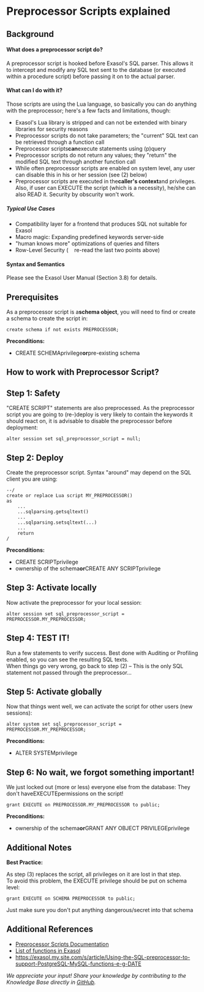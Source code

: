 # Preprocessor Scripts explained 
## Background

#### What does a preprocessor script do?

A preprocessor script is hooked before Exasol's SQL parser. This allows it to intercept and modify any SQL text sent to the database (or executed within a procedure script) before passing it on to the actual parser. 

#### What can I do with it?

Those scripts are using the Lua language, so basically you can do anything with the preprocessor; here's a few facts and limitations, though:

* Exasol's Lua library is stripped and can not be extended with binary libraries for security reasons
* Preprocessor scripts do not take parameters; the "current" SQL text can be retrieved through a function call
* Preprocessor scripts**can**execute statements using (p)query
* Preprocessor scripts do not return any values; they "return" the modified SQL text through another function call
* While often preprocessor scripts are enabled on system level, any user can disable this in his or her session (see (2) below)
* Preprocessor scripts are executed in the**caller's context**and privileges. Also, if user can EXECUTE the script (which is a necessity), he/she can also READ it. Security by obscurity won't work.

##### Typical Use Cases

* Compatibility layer for a frontend that produces SQL not suitable for Exasol
* Macro magic: Expanding predefined keywords server-side
* "human knows more" optimizations of queries and filters
* Row-Level Security (    re-read the last two points above)

#### Syntax and Semantics

Please see the Exasol User Manual (Section 3.8) for details.

## Prerequisites

As a preprocessor script is a**schema object**, you will need to find or create a schema to create the script in:


```"code-sql"
create schema if not exists PREPROCESSOR; 
```
**Preconditions:**

* CREATE SCHEMAprivilege**or**pre-existing schema

## How to work with Preprocessor Script?

## Step 1: Safety

"CREATE SCRIPT" statements are also preprocessed. As the preprocessor script you are going to (re-)deploy is very likely to contain the keywords it should react on, it is advisable to disable the preprocessor before deployment:


```"code-sql"
alter session set sql_preprocessor_script = null; 
```
## Step 2: Deploy

Create the preprocessor script. Syntax "around" may depend on the SQL client you are using:


```"code-sql"
--/
create or replace Lua script MY_PREPROCESSOR()
as
    ...
    ...sqlparsing.getsqltext()
    ...
    ...sqlparsing.setsqltext(...)
    ...
    return
/
```
**Preconditions:**

* CREATE SCRIPTprivilege
* ownership of the schema**or**CREATE ANY SCRIPTprivilege

## Step 3: Activate locally

Now activate the preprocessor for your local session:


```"code-sql"
alter session set sql_preprocessor_script = PREPROCESSOR.MY_PREPROCESSOR; 
```
## Step 4: TEST IT!

Run a few statements to verify success. Best done with Auditing or Profiling enabled, so you can see the resulting SQL texts.  
When things go very wrong, go back to step (2) – This is the only SQL statement not passed through the preprocessor...

## Step 5: Activate globally

Now that things went well, we can activate the script for other users (new sessions):


```"code-sql"
alter system set sql_preprocessor_script = PREPROCESSOR.MY_PREPROCESSOR; 
```
**Preconditions:**

* ALTER SYSTEMprivilege

## Step 6: No wait, we forgot something important!

We just locked out (more or less) everyone else from the database: They don't haveEXECUTEpermissions on the script!


```"code-sql"
grant EXECUTE on PREPROCESSOR.MY_PREPROCESSOR to public; 
```
**Preconditions:**

* ownership of the schema**or**GRANT ANY OBJECT PRIVILEGEprivilege

## Additional Notes

**Best Practice:**

As step (3) replaces the script, all privileges on it are lost in that step.  
To avoid this problem, the EXECUTE privilege should be put on schema level:


```"code-sql"
grant EXECUTE on SCHEMA PREPROCESSOR to public; 
```
Just make sure you don't put anything dangerous/secret into that schema

## Additional References

* [Preprocessor Scripts Documentation](https://docs.exasol.com/database_concepts/sql_preprocessor.htm)
* [List of functions in Exasol](https://docs.exasol.com/sql_references/functions/all_functions.htm)
* <https://exasol.my.site.com/s/article/Using-the-SQL-preprocessor-to-support-PostgreSQL-MySQL-functions-e-g-DATE>

*We appreciate your input! Share your knowledge by contributing to the Knowledge Base directly in [GitHub](https://github.com/exasol/public-knowledgebase).* 